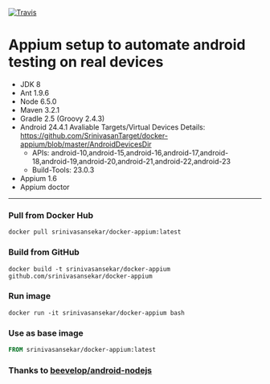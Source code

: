 [![Travis](https://travis-ci.org/SrinivasanTarget/docker-appium.svg?branch=master)](https://travis-ci.org/SrinivasanTarget/docker-appium)

# Appium setup to automate android testing on real devices

- JDK 8
- Ant 1.9.6
- Node 6.5.0
- Maven 3.2.1
- Gradle 2.5 (Groovy 2.4.3)
- Android 24.4.1 Avaliable Targets/Virtual Devices Details: https://github.com/SrinivasanTarget/docker-appium/blob/master/AndroidDevicesDir
    + APIs: android-10,android-15,android-16,android-17,android-18,android-19,android-20,android-21,android-22,android-23
    + Build-Tools: 23.0.3
- Appium 1.6
- Appium doctor

----
### Pull from Docker Hub
```
docker pull srinivasansekar/docker-appium:latest
```

### Build from GitHub
```
docker build -t srinivasansekar/docker-appium github.com/srinivasansekar/docker-appium
```

### Run image
```
docker run -it srinivasansekar/docker-appium bash
```

### Use as base image
```Dockerfile
FROM srinivasansekar/docker-appium:latest
```
### Thanks to [beevelop/android-nodejs](https://github.com/beevelop/docker-android-nodejs.git)
